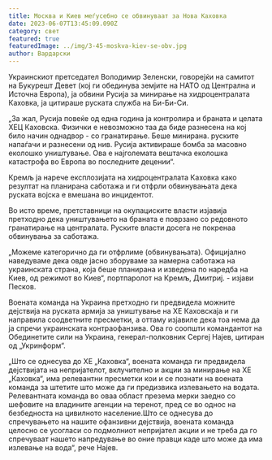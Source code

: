 ```yaml
---
title: Москва и Киев меѓусебно се обвинуваат за Нова Каховка
date: 2023-06-07T13:45:09.090Z
category: свет
featured: true
featuredImage: ../img/3-45-moskva-kiev-se-obv.jpg
author: Вардарски
---
```

Украинскиот претседател Володимир Зеленски, говорејќи на самитот на Букурешт Девет (кој ги обединува земјите на НАТО од Централна и Источна Европа), ја обвини Русија за минирање на хидроцентралата Каховка, ја цитираше руската служба на Би-Би-Си.

„За жал, Русија повеќе од една година ја контролира и браната и целата ХЕЦ Каховска. Физички е невозможно таа да биде разнесена на кој било начин однадвор - со гранатирање. Беше минирана. руските напаѓачи и разнесени од нив. Русија активираше бомба за масовно еколошко уништување. Ова е најголемата вештачка еколошка катастрофа во Европа во последните децении“.

Кремљ ја нарече експлозијата на хидроцентралата Каховка како резултат на планирана саботажа и ги отфрли обвинувањата дека руската војска е вмешана во инцидентот.

Во исто време, претставници на окупациските власти изјавија претходно дека уништувањето на браната е поврзано со редовното гранатирање на централата. Руските власти досега не покренаа обвинувања за саботажа.

„Можеме категорично да ги отфрлиме (обвинувањата). Официјално наведуваме дека овде јасно зборуваме за намерна саботажа на украинската страна, која беше планирана и изведена по наредба на Киев, од режимот во Киев“, портпаролот на Кремљ, Дмитриј. - изјави Песков.

Воената команда на Украина претходно ги предвидела можните дејствија на руската армија за уништување на ХЕ Каховскаја и ги направила соодветните пресметки, а оттаму изјавиле дека тоа нема да ја спречи украинската контраофанзива. Ова го соопшти командантот на Обединетите сили на Украина, генерал-полковник Сергеј Најев, цитиран од „Укринформ“.

„Што се однесува до ХЕ „Каховка“, воената команда ги предвидела дејствијата на непријателот, вклучително и акции за минирање на ХЕ „Каховка“, има релевантни пресметки кои и се познати на воената команда за штетите што може да ги предизвика излевањето на водата. Релевантната команда во оваа област презема мерки заедно со шефовите на владините агенции на теренот, пред се во однос на безбедноста на цивилното население.Што се однесува до спречувањето на нашите офанзивни дејствија, воената команда целосно се усогласи со подмолниот непријател акции и не треба да го спречуваат нашето напредување во оние правци каде што може да има излевање на вода“, рече Најев.
